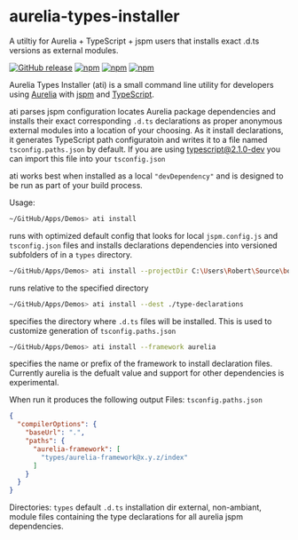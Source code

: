# aurelia-types-installer
A utiltiy for Aurelia + TypeScript + jspm users that installs exact .d.ts versions as external modules.

[![GitHub release](https://img.shields.io/github/release/aluanhaddad/aurelia-types-installer.svg)]()
[![npm](https://img.shields.io/npm/v/aurelia-types-installer.svg)](aluanhaddad/aurelia-types-installer)
[![npm](https://img.shields.io/npm/l/aurelia-types-installer.svg)](aluanhaddad/aurelia-types-installer)
[![npm](https://img.shields.io/npm/dt/aurelia-types-installer.svg)](aluanhaddad/aurelia-types-installers)    

Aurelia Types Installer (ati) is a small command line utility for developers using [Aurelia](https://github.com/Aurelia) with [jspm](//jspm.io/) and [TypeScript](https://github.com/Microsoft/TypeScript).

ati parses jspm configuration locates Aurelia package dependencies and installs their exact corresponding `.d.ts` declarations as proper
anonymous external modules into a location of your choosing. As it install declarations, it generates TypeScript path configuratoin and 
writes it to a file named `tsconfig.paths.json` by default. If you are using typescript@2.1.0-dev you can import this file into your `tsconfig.json`

ati works best when installed as a local `"devDependency"` and is designed to be run as part of your build process.

Usage:

```bash
~/GitHub/Apps/Demos> ati install
```
runs with optimized default config that looks for local `jspm.config.js` and `tsconfig.json` files and installs declarations dependencies 
into versioned subfolders of in a `types` directory.

```bash
~/GitHub/Apps/Demos> ati install --projectDir C:\Users\Robert\Source\bobs-app
```
runs relative to the specified directory

```bash
~/GitHub/Apps/Demos> ati install --dest ./type-declarations
```
specifies the directory where `.d.ts` files will be installed. This is used to customize generation of `tsconfig.paths.json`

```bash
~/GitHub/Apps/Demos> ati install --framework aurelia
```
specifies the name or prefix of the framework to install declaration files. Currently aurelia is the defualt value and support for other dependencies is experimental.

When run it produces the following output
Files:
`tsconfig.paths.json`
```JSON
{
  "compilerOptions": {
    "baseUrl": ".",
    "paths": {
      "aurelia-framework": [
        "types/aurelia-framework@x.y.z/index"
      ]
    }
  }
}
```
Directories:
`types` default `.d.ts` installation dir
external, non-ambiant, module files containing the type declarations for all aurelia jspm dependencies.
